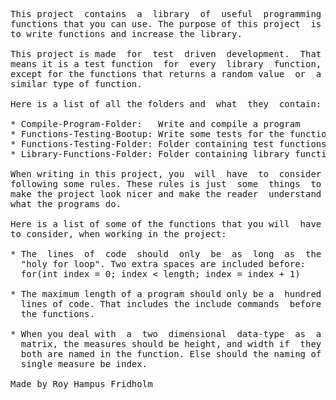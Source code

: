 
<pre>
This project  contains  a  library  of  useful  programming
functions that you can use. The purpose of this project  is
to write functions and increase the library.

This project is made  for  test  driven  development.  That
means it is a test function  for  every  library  function,
except for the functions that returns a random value  or  a
similar type of function.

Here is a list of all the folders and  what  they  contain:

* Compile-Program-Folder:   Write and compile a program
* Functions-Testing-Bootup: Write some tests for the functions
* Functions-Testing-Folder: Folder containing test functions
* Library-Functions-Folder: Folder containing library functions

When writing in this project, you  will  have  to  consider
following some rules. These rules is just  some  things  to
make the project look nicer and make the reader  understand
what the programs do.

Here is a list of some of the functions that you will  have
to consider, when working in the project:

* The  lines  of  code  should  only  be  as  long  as  the
  "holy for loop". Two extra spaces are included before:
  for(int index = 0; index < length; index = index + 1)

* The maximum length of a program should only be a  hundred
  lines of code. That includes the include commands  before
  the functions.

* When you deal with  a  two  dimensional  data-type  as  a
  matrix, the measures should be height, and width if  they
  both are named in the function. Else should the naming of
  single measure be index.

Made by Roy Hampus Fridholm
</pre>
